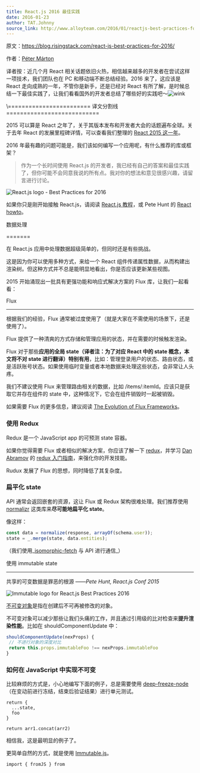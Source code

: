 ```yaml
---
title: React.js 2016 最佳实践
date: 2016-01-23
author: TAT.Johnny
source_link: http://www.alloyteam.com/2016/01/reactjs-best-practices-for-2016/
---
```


<!-- {% raw %} - for jekyll -->

原文：<https://blog.risingstack.com/react-js-best-practices-for-2016/>

作者：[Péter Márton](https://blog.risingstack.com/author/peter-marton/)

译者按：近几个月 React 相关话题依旧火热，相信越来越多的开发者在尝试这样一项技术，我们团队也在 PC 和移动端不断总结经验。2016 来了，这应该是 React 走向成熟的一年，不管你是新手，还是已经对 React 有所了解，是时候总结一下最佳实践了，让我们看看国外的开发者总结了哪些好的实践吧～![wink](http://www.alloyteam.com/wp-content/plugins/ckeditor-for-wordpress/ckeditor/plugins/smiley/images/wink_smile.png "wink")

\\======================== 译文分割线 ===========================

2015 可以算是 React 之年了，关于其版本发布和开发者大会的话题遍布全球。关于去年 React 的发展里程碑详情，可以查看我们整理的 [React 2015 这一年](https://blog.risingstack.com/react-in-2015/)。

2016 年最有趣的问题可能是，我们该如何编写一个应用呢，有什么推荐的库或框架？

> 作为一个长时间使用 React.js 的开发者，我已经有自己的答案和最佳实践了，但你可能不会同意我说的所有点。我对你的想法和意见很感兴趣，请留言进行讨论。

![React.js logo - Best Practices for 2016](https://risingstack-blog.s3.amazonaws.com/2016/Jan/react_best_practices-1453211146748.png)

如果你只是刚开始接触 React.js，请阅读 [React.js 教程](https://blog.risingstack.com/the-react-way-getting-started-tutorial/)，或 Pete Hunt 的 [React howto](https://github.com/petehunt/react-howto)。

数据处理  

=======

在 React.js 应用中处理数据超级简单的，但同时还是有些挑战。

这是因为你可以使用多种方式，来给一个 React 组件传递属性数据，从而构建出渲染树。但这种方式并不总是能明显地看出，你是否应该更新某些视图。

2015 开始涌现出一批具有更强功能和响应式解决方案的 Flux 库，让我们一起看看：

Flux  

* * *

根据我们的经验，Flux 通常被过度使用了（就是大家在不需使用的场景下，还是使用了）。

Flux 提供了一种清爽的方式存储和管理应用的状态，并在需要的时候触发渲染。

Flux 对于那些**应用的全局 state（译者注：为了对应 React 中的 state 概念，本文将不对 state 进行翻译）特别有用**，比如：管理登录用户的状态、路由状态，或是活跃账号状态。如果使用临时变量或者本地数据来处理这些状态，会非常让人头疼。

我们不建议使用 Flux 来管理路由相关的数据，比如 /items/:itemId。应该只是获取它并存在组件的 state 中，这种情况下，它会在组件销毁时一起被销毁。

如果需要 Flux 的更多信息，建议阅读 [The Evolution of Flux Frameworks](https://medium.com/@dan_abramov/the-evolution-of-flux-frameworks-6c16ad26bb31#.90lamiv5l)。

### 使用 Redux

Redux 是一个 JavaScript app 的可预测 state 容器。

如果你觉得需要 Flux 或者相似的解决方案，你应该了解一下 [redux](https://github.com/rackt/redux)，并学习 [Dan Abramov](https://twitter.com/dan_abramov) 的 [redux 入门指南](https://egghead.io/series/getting-started-with-redux)，来强化你的开发技能。

Rudux 发展了 Flux 的思想，同时降低了其复杂度。

### 扁平化 state

API 通常会返回嵌套的资源，这让 Flux 或 Redux 架构很难处理。我们推荐使用 [normalizr](https://github.com/gaearon/normalizr) 这类库来**尽可能地扁平化 state**。

像这样：

```javascript
const data = normalize(response, arrayOf(schema.user));
state = _.merge(state, data.entities);
```

（我们使用_[isomorphic-fetch](https://www.npmjs.com/package/isomorphic-fetch) 与 API 进行通信_）

使用 immutable state  

* * *

共享的可变数据是罪恶的根源 ——_Pete Hunt, React.js Conf 2015_

![Immutable logo for React.js Best Practices 2016](https://risingstack-blog.s3.amazonaws.com/2016/Jan/immutable_logo_for_react_js_best_practices-1453211749818.png)

[不可变对象](https://en.wikipedia.org/wiki/Immutable_object)是指在创建后不可再被修改的对象。

不可变对象可以减少那些让我们头痛的工作，并且通过引用级的比对检查来**提升渲染性能**。比如在 shouldComponentUpdate 中：

```javascript
shouldComponentUpdate(nexProps) {  
 // 不进行对象的深度对比
 return this.props.immutableFoo !== nexProps.immutableFoo
}
```

### 如何在 JavaScript 中实现不可变

比较麻烦的方式是，小心地编写下面的例子，总是需要使用 [deep-freeze-node](https://www.npmjs.com/package/deep-freeze-node)（在变动前进行冻结，结束后验证结果）进行单元测试。

    return {  
      ...state,
      foo
    }
     
    return arr1.concat(arr2)

相信我，这是最明显的例子了。

更简单自然的方式，就是使用 [Immutable.js](https://facebook.github.io/immutable-js/)。

    import { fromJS } from 


<!-- {% endraw %} - for jekyll -->